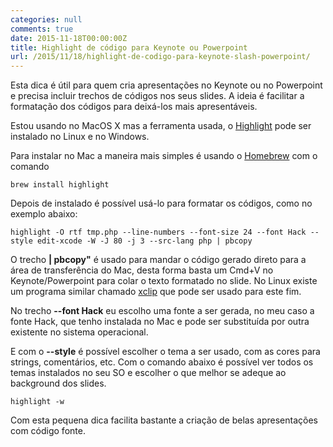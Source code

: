 ```yaml
---
categories: null
comments: true
date: 2015-11-18T00:00:00Z
title: Highlight de código para Keynote ou Powerpoint
url: /2015/11/18/highlight-de-codigo-para-keynote-slash-powerpoint/
---
```


Esta dica é útil para quem cria apresentações no Keynote ou no Powerpoint e precisa incluir trechos de códigos nos seus slides. A ideia é facilitar a formatação dos códigos para deixá-los mais apresentáveis. 

Estou usando no MacOS X mas a ferramenta usada, o [Highlight](http://www.andre-simon.de/doku/highlight/en/highlight.php) pode ser instalado no Linux e no Windows. 

Para instalar no Mac a maneira mais simples é usando o [Homebrew](http://mxcl.github.com/homebrew/) com o comando

```
brew install highlight
```
 
Depois de instalado é possível usá-lo para formatar os códigos, como no exemplo abaixo:

```
highlight -O rtf tmp.php --line-numbers --font-size 24 --font Hack --style edit-xcode -W -J 80 -j 3 --src-lang php | pbcopy
```

O trecho **| pbcopy"** é usado para mandar o código gerado direto para a área de transferência do Mac, desta forma basta um Cmd+V no Keynote/Powerpoint para colar o texto formatado no slide. No Linux existe um programa similar chamado [xclip](http://linux.die.net/man/1/xclip) que pode ser usado para este fim.

No trecho **--font Hack** eu escolho uma fonte a ser gerada, no meu caso a fonte Hack, que tenho instalada no Mac e pode ser substituída por outra existente no sistema operacional. 

E com o **--style** é possível escolher o tema a ser usado, com as cores para strings, comentários, etc. Com o comando abaixo é possível ver todos os temas instalados no seu SO e escolher o que melhor se adeque ao background dos slides.

```
highlight -w
```
 
Com esta pequena dica facilita bastante a criação de belas apresentações com código fonte. 